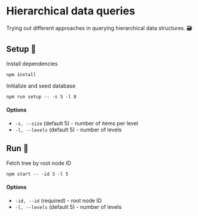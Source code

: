 # Hierarchical data queries

Trying out different approaches in querying hierarchical data structures. 🗃

## Setup 🔧
Install dependencies
```
npm install
```

Initialize and seed database
```
npm run setup -- -s 5 -l 8
```

#### Options
* `-s, --size` (default 5) - number of items per level
* `-l, --levels` (default 5) - number of levels

## Run 🚀
Fetch tree by root node ID
```
npm start -- -id 3 -l 5
```
#### Options
* `-id, --id` (required) - root node ID
* `-l, --levels` (default 5) - number of levels
